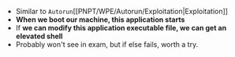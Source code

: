 - Similar to `Autorun`[[PNPT/WPE/Autorun/Exploitation|Exploitation]]
- **When we boot our machine, this application starts**
- If **we can modify this application executable file, we can get an elevated shell**
- Probably won't see in exam, but if else fails, worth a try.